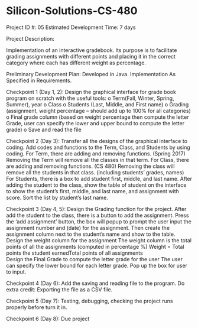 # Silicon-Solutions-CS-480

Project ID #: 05
Estimated Development Time: 7 days

Project Description:

Implementation of an interactive gradebook. Its purpose is to facilitate grading assignments with different points and placing it in the correct category where each has different weight as percentage.

Preliminary Development Plan: Developed in Java. Implementation As Specified in Requirements.


Checkpoint 1 (Day 1, 2):
Design the graphical interface for grade book program on scratch with the useful tools:
o   Term(Fall, Winter, Spring, Summer), year
o   Class
o   Students (Last, Middle, and First name)
o   Grading (assignment, weight percentage – should add up to 100% for all categories)
o   Final grade column (based on weight percentage then compute the letter Grade, user can specify the lower and upper bound to compute the letter grade)
o   Save and read the file
 
Checkpoint 2 (Day 3):
Transfer all the designs of the graphical interface to coding.
Add codes and functions to the Term, Class, and Students by using coding.
For Term, there are adding and removing functions. (Spring 2017)
Removing the Term will remove all the classes in that term.
 For Class, there are adding and removing functions. (CS 480)
Removing the class will remove all the students in that class. (including students’ grades, names)
For Students, there is a box to add student first, middle, and last name.
After adding the student to the class, show the table of student on the interface to show the student’s first, middle, and last name, and assignment with score.
Sort the list by student’s last name.

Checkpoint 3 (Day 4, 5):
Design the Grading function for the project.
 After add the student to the class, there is a button to add the assignment.
 Press the ‘add assignment’ button, the box will popup to prompt the user input the assignment number and (date) for the assignment. Then create the assignment column next to the student’s name and show to the table.
Design the weight column for the assignment
The weight column is the total points of all the assignments (computed in percentage %)
Weight = Total points the student earnedTotal points of all assignments 	
Design the Final Grade to compute the letter grade for the user
The user can specify the lower bound for each letter grade.
Pop up the box for user to input.
 
Checkpoint 4 (Day 6):
Add the saving and reading file to the program.
Do extra credit: Exporting the file as a CSV file.
 
Checkpoint 5 (Day 7):
Testing, debugging, checking the project runs properly before turn it in.
 
Checkpoint 6 (Day 8):
Due project
